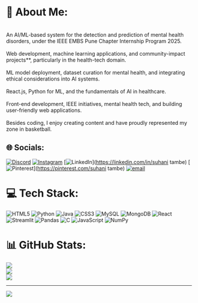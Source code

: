 # 💫 About Me:
<br>An AI/ML-based system for the detection and prediction of mental health disorders, under the IEEE EMBS Pune Chapter Internship Program 2025.<br><br>Web development, machine learning applications, and community-impact projects**, particularly in the health-tech domain.<br><br>ML model deployment, dataset curation for mental health, and integrating ethical considerations into AI systems.<br><br>React.js, Python for ML, and the fundamentals of AI in healthcare.<br><br>Front-end development, IEEE initiatives, mental health tech, and building user-friendly web applications.<br><br>Besides coding, I enjoy creating content and have proudly represented my zone in basketball.<br>


## 🌐 Socials:
[![Discord](https://img.shields.io/badge/Discord-%237289DA.svg?logo=discord&logoColor=white)](https://discord.gg/_mahi15) [![Instagram](https://img.shields.io/badge/Instagram-%23E4405F.svg?logo=Instagram&logoColor=white)](https://instagram.com/mahi_tambe1595) [![LinkedIn](https://img.shields.io/badge/LinkedIn-%230077B5.svg?logo=linkedin&logoColor=white)](https://linkedin.com/in/suhani tambe) [![Pinterest](https://img.shields.io/badge/Pinterest-%23E60023.svg?logo=Pinterest&logoColor=white)](https://pinterest.com/suhani tambe) [![email](https://img.shields.io/badge/Email-D14836?logo=gmail&logoColor=white)](mailto:suhanitambe30@gmail.com) 

# 💻 Tech Stack:
![HTML5](https://img.shields.io/badge/html5-%23E34F26.svg?style=for-the-badge&logo=html5&logoColor=white) ![Python](https://img.shields.io/badge/python-3670A0?style=for-the-badge&logo=python&logoColor=ffdd54) ![Java](https://img.shields.io/badge/java-%23ED8B00.svg?style=for-the-badge&logo=openjdk&logoColor=white) ![CSS3](https://img.shields.io/badge/css3-%231572B6.svg?style=for-the-badge&logo=css3&logoColor=white) ![MySQL](https://img.shields.io/badge/mysql-4479A1.svg?style=for-the-badge&logo=mysql&logoColor=white) ![MongoDB](https://img.shields.io/badge/MongoDB-%234ea94b.svg?style=for-the-badge&logo=mongodb&logoColor=white) ![React](https://img.shields.io/badge/react-%2320232a.svg?style=for-the-badge&logo=react&logoColor=%2361DAFB) ![Streamlit](https://img.shields.io/badge/Streamlit-%23FE4B4B.svg?style=for-the-badge&logo=streamlit&logoColor=white) ![Pandas](https://img.shields.io/badge/pandas-%23150458.svg?style=for-the-badge&logo=pandas&logoColor=white) ![C](https://img.shields.io/badge/c-%2300599C.svg?style=for-the-badge&logo=c&logoColor=white) ![JavaScript](https://img.shields.io/badge/javascript-%23323330.svg?style=for-the-badge&logo=javascript&logoColor=%23F7DF1E) ![NumPy](https://img.shields.io/badge/numpy-%23013243.svg?style=for-the-badge&logo=numpy&logoColor=white)
# 📊 GitHub Stats:
![](https://github-readme-stats.vercel.app/api?username=suhani-tambe&theme=radical&hide_border=false&include_all_commits=true&count_private=true)<br/>
![](https://nirzak-streak-stats.vercel.app/?user=suhani-tambe&theme=radical&hide_border=false)<br/>
![](https://github-readme-stats.vercel.app/api/top-langs/?username=suhani-tambe&theme=radical&hide_border=false&include_all_commits=true&count_private=true&layout=compact)

---
[![](https://visitcount.itsvg.in/api?id=suhani-tambe&icon=0&color=0)](https://visitcount.itsvg.in)

<!-- Proudly created with GPRM ( https://gprm.itsvg.in ) -->
